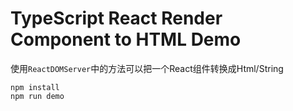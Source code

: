 TypeScript React Render Component to HTML Demo
=================================

使用`ReactDOMServer`中的方法可以把一个React组件转换成Html/String

```
npm install
npm run demo
```

